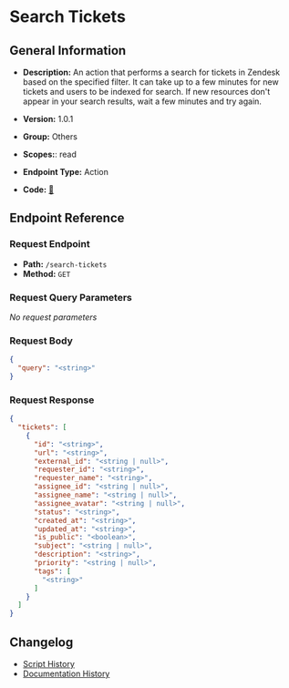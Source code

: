# Search Tickets

## General Information

- **Description:** An action that performs a search for tickets in Zendesk based on the specified filter. It can take up to a few minutes for new tickets and users to be indexed for search. If new resources don't appear in your search results, wait a few minutes and try again.

- **Version:** 1.0.1
- **Group:** Others
- **Scopes:**: read
- **Endpoint Type:** Action
- **Code:** [🔗](https://github.com/NangoHQ/integration-templates/tree/main/integrations/zendesk/actions/search-tickets.ts)


## Endpoint Reference

### Request Endpoint

- **Path:** `/search-tickets`
- **Method:** `GET`

### Request Query Parameters

_No request parameters_

### Request Body

```json
{
  "query": "<string>"
}
```

### Request Response

```json
{
  "tickets": [
    {
      "id": "<string>",
      "url": "<string>",
      "external_id": "<string | null>",
      "requester_id": "<string>",
      "requester_name": "<string>",
      "assignee_id": "<string | null>",
      "assignee_name": "<string | null>",
      "assignee_avatar": "<string | null>",
      "status": "<string>",
      "created_at": "<string>",
      "updated_at": "<string>",
      "is_public": "<boolean>",
      "subject": "<string | null>",
      "description": "<string>",
      "priority": "<string | null>",
      "tags": [
        "<string>"
      ]
    }
  ]
}
```

## Changelog

- [Script History](https://github.com/NangoHQ/integration-templates/commits/main/integrations/zendesk/actions/search-tickets.ts)
- [Documentation History](https://github.com/NangoHQ/integration-templates/commits/main/integrations/zendesk/actions/search-tickets.md)

<!-- END  GENERATED CONTENT -->

